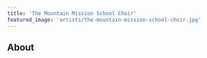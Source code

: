 ```yaml
---
title: 'The Mountain Mission School Choir'
featured_image: 'artists/the-mountain-mission-school-choir.jpg'
---
```


## About


